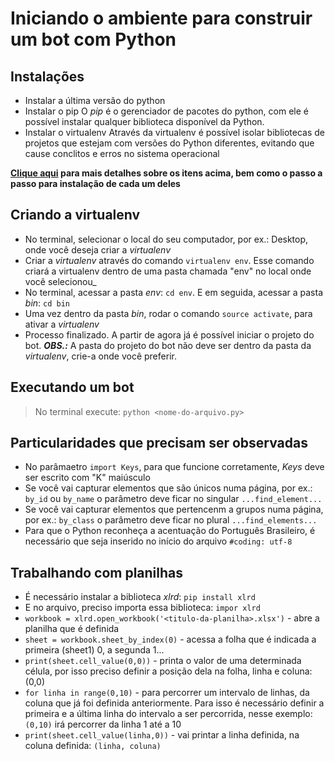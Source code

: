 # Iniciando o ambiente para construir um bot com Python

## Instalações
* Instalar a última versão do python
* Instalar o pip
    O _pip_ é o gerenciador de pacotes do python, com ele é possível instalar qualquer biblioteca disponível da Python.
* Instalar o virtualenv
    Através da virtualenv é possível isolar bibliotecas de projetos que estejam com versões do Python diferentes, evitando que cause conclitos e erros no sistema operacional

**[Clique aqui](http://blog.abraseucodigo.com.br/virtualenv-pip-pra-que-servem.html) para mais detalhes sobre os itens acima, bem como o passo a passo para instalação de cada um deles**

## Criando a virtualenv
* No terminal, selecionar o local do seu computador, por ex.: Desktop, onde você deseja criar a _virtualenv_
* Criar a _virtualenv_ através do comando `virtualenv env`. Esse comando criará a virtualenv dentro de uma pasta chamada "env" no local onde você selecionou_
* No terminal, acessar a pasta _env_: `cd env`. E em seguida, acessar a pasta _bin_: `cd bin`
* Uma vez dentro da pasta _bin_, rodar o comando `source activate`, para ativar a _virtualenv_
* Processo finalizado. A partir de agora já é possível iniciar o projeto do bot.
**_OBS.:_** A pasta do projeto do bot não deve ser dentro da pasta da _virtualenv_, crie-a onde você preferir.

## Executando um bot
>No terminal execute: `python <nome-do-arquivo.py>`

## Particularidades que precisam ser observadas
* No parâmaetro `import Keys`, para que funcione corretamente, _Keys_ deve ser escrito com "K" maiúsculo
* Se você vai capturar elementos que são únicos numa página, por ex.: `by_id` ou `by_name` o parâmetro deve ficar no singular `...find_element...`
* Se você vai capturar elementos que pertencenm a grupos numa página, por ex.: `by_class` o parâmetro deve ficar no plural `...find_elements...`
* Para que o Python reconheça a acentuação do Português Brasileiro, é necessário que seja inserido no início do arquivo `#coding: utf-8`

## Trabalhando com planilhas
* É necessário instalar a biblioteca _xlrd_: `pip install xlrd`
* E no arquivo, preciso importa essa biblioteca: `impor xlrd`
* `workbook = xlrd.open_workbook('<titulo-da-planilha>.xlsx')` - abre a planilha que é definida
* `sheet = workbook.sheet_by_index(0)` - acessa a folha que é indicada a primeira (sheet1) 0, a segunda 1...
* `print(sheet.cell_value(0,0))` - printa o valor de uma determinada célula, por isso preciso definir a posição dela na folha, linha e coluna: (0,0)
* `for linha in range(0,10)` - para percorrer um intervalo de linhas, da coluna que já foi definida anteriormente. Para isso é necessário definir a primeira e a última linha do intervalo a ser percorrida, nesse exemplo: `(0,10)` irá percorrer da linha 1 até a 10
* `print(sheet.cell_value(linha,0))` - vai printar a linha definida, na coluna definida: `(linha, coluna)`

